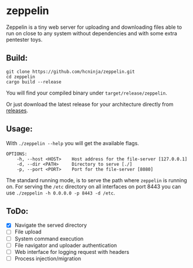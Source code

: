 # zeppelin
Zeppelin is a tiny web server for uploading and downloading files able to run on close to any system without dependencies and with some extra pentester toys.

## Build:

```
git clone https://github.com/hcninja/zeppelin.git
cd zeppelin
cargo build --release
```

You will find your compiled binary under `target/release/zeppelin`.

Or just download the latest release for your architecture directly from [releases](https://github.com/hcninja/zeppelin/releases/).

## Usage:
With `./zeppelin --help` you will get the available flags.

```
OPTIONS:
    -h, --host <HOST>    Host address for the file-server [127.0.0.1]
    -d, --dir <PATH>     Directory to serve [./]
    -p, --port <PORT>    Port for the file-server [8080]
```

The standard running mode, is to serve the path where `zeppelin` is running on. For serving the `/etc` directory on all interfaces on port 8443 you can use `./zeppelin -h 0.0.0.0 -p 8443 -d /etc`.


## ToDo:
- [x] Navigate the served directory
- [ ] File upload
- [ ] System command execution
- [ ] File navigator and uploader authentication
- [ ] Web interface for logging request with headers
- [ ] Process injection/migration
